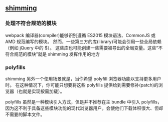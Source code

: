 ## [shimming](https://www.webpackjs.com/guides/shimming/)


### 处理不符合规范的模块
webpack 编译器(compiler)能够识别遵循 ES2015 模块语法、CommonJS 或 AMD 规范编写的模块。
然而，一些第三方的库(library)可能会引用一些全局依赖（例如 jQuery 中的 $）。
这些库也可能创建一些需要被导出的全局变量。这些“不符合规范的模块”就是 shimming 发挥作用的地方


### polyfills
shimming 另外一个使用场景就是，当你希望 polyfill 浏览器功能以支持更多用户时。
在这种情况下，你可能只想要将这些 polyfills 提供给到需要修补(patch)的浏览器（也就是实现按需加载）。

polyfills 虽然是一种模块引入方式，但是并不推荐在主 bundle 中引入 polyfills，因为这不利于具备这些模块功能的现代浏览器用户，会使他们下载体积很大、但却不需要的脚本文件。